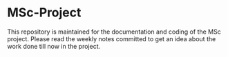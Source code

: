 # MSc-Project
This repository is maintained for the documentation and coding of the MSc project.
Please read the weekly notes committed to get an idea about the work done till now in the project.
